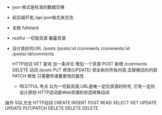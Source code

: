 - json 格式是标准的数据交换
- 前后端开发,/api json格式来交流
- 全栈 fullstack

- restful 一切皆资源 暴露资源
- 设计良好的URL
  /posts
  /posts/:id
  /comments
  /comments/:id
  /posts/:id/comments


  HTTP动词
  GET 查询
  加一条评论 增加一个资源
  POST 新增  /comments
  DELETE 动词 /posts
  PUT 修改(UPDATE) 把全新的所有内容,去替换旧的内容
  PATCH 修改  只需要传递要更改的属性

  - RESTFUL 考点
    以为一切皆资源,URL是唯一定位资源的符号,
    它有一定的设计原则
    HTTP动词是Web资源的状态转换动词

操作    SQL方法    HTTP动词
CREATE  INSERT    POST
READ    SELECT    GET
UPDATE  UPDATE    PUT/PATCH
DELETE  DELETE    DELETE
